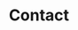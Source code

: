 ---
category: "Contact"
title: "Contact"
background:
    - image:
        featuredImage: "../images/cross-about.jpg"
---